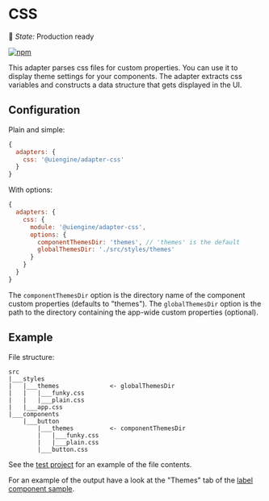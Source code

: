 # CSS

🚦 *State:* Production ready

[![npm](https://img.shields.io/npm/v/@uiengine/adapter-css.svg)](https://www.npmjs.com/package/@uiengine/adapter-css)

This adapter parses css files for custom properties.
You can use it to display theme settings for your components.
The adapter extracts css variables and constructs a data structure that gets displayed in the UI.

## Configuration

Plain and simple:

```js
{
  adapters: {
    css: '@uiengine/adapter-css'
  }
}
```

With options:

```js
{
  adapters: {
    css: {
      module: '@uiengine/adapter-css',
      options: {
        componentThemesDir: 'themes', // 'themes' is the default
        globalThemesDir: './src/styles/themes'
      }
    }
  }
}
```

The `componentThemesDir` option is the directory name of the component custom properties (defaults to "themes").
The `globalThemesDir` option is the path to the directory containing the app-wide custom properties (optional).

## Example

File structure:

```tree
src
|___styles
|   |___themes              <- globalThemesDir
|   |   |___funky.css
|   |   |___plain.css
|   |___app.css
|___components
    |___button
        |___themes          <- componentThemesDir
        |   |___funky.css
        |   |___plain.css
        |___button.css
```

See the [test project](https://github.com/dennisreimann/uiengine/tree/master/test/project/src) for an example of the file contents.

For an example of the output have a look at the "Themes" tab of the [label component sample](http://uiengine-sample-project.uix.space/patterns/atoms/label/).

